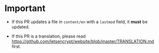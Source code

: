 # Important

- If this PR updates a file in `content/en` with a `lastmod` field, it **must** be updated.

- If this PR is a translation, please read https://github.com/letsencrypt/website/blob/master/TRANSLATION.md first.
